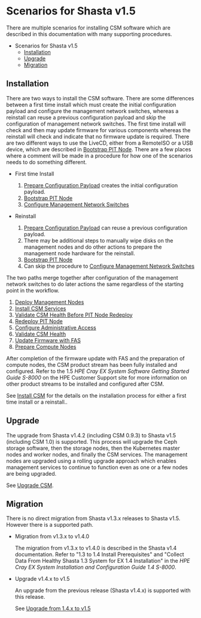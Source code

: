# Scenarios for Shasta v1.5

There are multiple scenarios for installing CSM software which are described in this documentation
with many supporting procedures.

- Scenarios for Shasta v1.5
  - [Installation](#installation)
  - [Upgrade](#upgrade)
  - [Migration](#migration)

<a name="installation"></a>
## Installation

There are two ways to install the CSM software. There are some differences between a first time install
which must create the initial configuration payload and configure the management network switches,
whereas a reinstall can reuse a previous configuration payload and skip the configuration of management
network switches. The first time install will check and then may update firmware for various components
whereas the reinstall will check and indicate that no firmware update is required. There are two different
ways to use the LiveCD, either from a RemoteISO or a USB device, which are described in [Bootstrap PIT Node](../install/index.md#bootstrap_pit_node).
There are a few places where a comment will be made in a procedure for how one of the scenarios needs to do something different.

   * First time Install
      1. [Prepare Configuration Payload](../install/index.md#prepare_configuration_payload) creates the initial configuration payload.
      1. [Bootstrap PIT Node](../install/index.md#bootstrap_pit_node)
      1. [Configure Management Network Switches](../install/index.md#configure_management_network)

   * Reinstall
      1. [Prepare Configuration Payload](../install/index.md#prepare_configuration_payload) can reuse a previous configuration payload.
      1. There may be additional steps to manually wipe disks on the management nodes and do other actions to prepare
         the management node hardware for the reinstall.
      1. [Bootstrap PIT Node](../install/index.md#bootstrap_pit_node)
      1. Can skip the procedure to [Configure Management Network Switches](../install/index.md#configure_management_network)

The two paths merge together after configuration of the management network switches to do later actions
the same regardless of the starting point in the workflow.

   1. [Deploy Management Nodes](../install/index.md#deploy_management_nodes)
   1. [Install CSM Services](../install/index.md#install_csm_services)
   1. [Validate CSM Health Before PIT Node Redeploy](../install/index.md#validate_csm_health_before_pit_redeploy)
   1. [Redeploy PIT Node](../install/index.md#redeploy_pit_node)
   1. [Configure Administrative Access](../install/index.md#configure_administrative_access)
   1. [Validate CSM Health](../install/index.md#validate_csm_health)
   1. [Update Firmware with FAS](../operations/firmware/Update_Firmware_with_FAS.md)
   1. [Prepare Compute Nodes](../install/index.md#prepare_compute_nodes)

After completion of the firmware update with FAS and the preparation of compute nodes, the CSM product stream has
been fully installed and configured. Refer to the 1.5 _HPE Cray EX System Software Getting Started Guide S-8000_
on the HPE Customer Support site for more information on other product streams to be installed and configured after CSM.

See [Install CSM](../install/index.md) for the details on the installation process for either a first time install
or a reinstall..

<a name="upgrade"></a>
## Upgrade

   The upgrade from Shasta v1.4.2 (including CSM 0.9.3) to Shasta v1.5 (including CSM 1.0) is supported.
   This process will upgrade the Ceph storage software, then the storage nodes, then the Kubernetes master nodes and worker nodes,
   and finally the CSM services. The management nodes are upgraded using a rolling upgrade approach which enables
   management services to continue to function even as one or a few nodes are being upgraded.

   See [Upgrade CSM](../upgrade/index.md).

<a name="migration"></a>
## Migration

There is no direct migration from Shasta v1.3.x releases to Shasta v1.5. However there is a supported path.

  * Migration from v1.3.x to v1.4.0

    The migration from v1.3.x to v1.4.0 is described in the Shasta v1.4 documentation.
    Refer to "1.3 to 1.4 Install Prerequisites" and "Collect Data From Healthy Shasta 1.3 System for EX 1.4 Installation" in the _HPE Cray EX System Installation and Configuration Guide 1.4 S-8000_.

  * Upgrade v1.4.x to v1.5

    An upgrade from the previous release (Shasta v1.4.x) is supported with this release.

    See [Upgrade from 1.4.x to v1.5](../upgrade/index.md)

